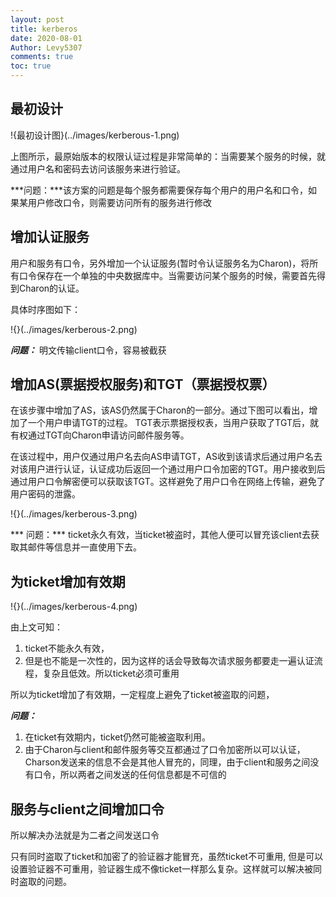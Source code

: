 ```yaml
---
layout: post
title: kerberos
date: 2020-08-01
Author: Levy5307
comments: true
toc: true
---
```


## 最初设计

!{最初设计图}(../images/kerberous-1.png)

上图所示，最原始版本的权限认证过程是非常简单的：当需要某个服务的时候，就通过用户名和密码去访问该服务来进行验证。

***问题：***该方案的问题是每个服务都需要保存每个用户的用户名和口令，如果某用户修改口令，则需要访问所有的服务进行修改

## 增加认证服务

用户和服务有口令，另外增加一个认证服务(暂时令认证服务名为Charon)，将所有口令保存在一个单独的中央数据库中。当需要访问某个服务的时候，需要首先得到Charon的认证。

具体时序图如下：

!{}(../images/kerberous-2.png)

***问题：*** 明文传输client口令，容易被截获

## 增加AS(票据授权服务)和TGT（票据授权票）

在该步骤中增加了AS，该AS仍然属于Charon的一部分。通过下图可以看出，增加了一个用户申请TGT的过程。 TGT表示票据授权表，当用户获取了TGT后，就有权通过TGT向Charon申请访问邮件服务等。

在该过程中，用户仅通过用户名去向AS申请TGT，AS收到该请求后通过用户名去对该用户进行认证，认证成功后返回一个通过用户口令加密的TGT。用户接收到后通过用户口令解密便可以获取该TGT。这样避免了用户口令在网络上传输，避免了用户密码的泄露。

!{}(../images/kerberous-3.png)

*** 问题：*** ticket永久有效，当ticket被盗时，其他人便可以冒充该client去获取其邮件等信息并一直使用下去。

## 为ticket增加有效期

!{}(../images/kerberous-4.png)

由上文可知：

1. ticket不能永久有效，
2. 但是也不能是一次性的，因为这样的话会导致每次请求服务都要走一遍认证流程，复杂且低效。所以ticket必须可重用

所以为ticket增加了有效期，一定程度上避免了ticket被盗取的问题，

***问题：*** 

1. 在ticket有效期内，ticket仍然可能被盗取利用。
2. 由于Charon与client和邮件服务等交互都通过了口令加密所以可以认证，Charson发送来的信息不会是其他人冒充的，同理，由于client和服务之间没有口令，所以两者之间发送的任何信息都是不可信的

## 服务与client之间增加口令

所以解决办法就是为二者之间发送口令

只有同时盗取了ticket和加密了的验证器才能冒充，虽然ticket不可重用, 但是可以设置验证器不可重用，验证器生成不像ticket一样那么复杂。这样就可以解决被同时盗取的问题。



